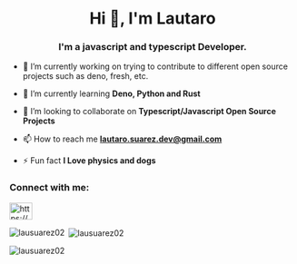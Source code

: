 

<h1 align="center">Hi 👋, I'm Lautaro</h1>
<h3 align="center">I'm a javascript and typescript Developer.</h3>

- 🔭 I’m currently working on trying to contribute to different open source projects such as deno, fresh, etc.

- 🌱 I’m currently learning **Deno, Python and Rust**

- 👯 I’m looking to collaborate on **Typescript/Javascript Open Source Projects**

- 📫 How to reach me **lautaro.suarez.dev@gmail.com**

- ⚡ Fun fact **I Love physics and dogs**

<h3 align="left">Connect with me:</h3>
<p align="left">
<a href="https://www.linkedin.com/in/lautarosuarez/" target="blank"><img align="center" src="https://raw.githubusercontent.com/rahuldkjain/github-profile-readme-generator/master/src/images/icons/Social/linked-in-alt.svg" alt="https://www.linkedin.com/in/lautaro-suarez-966224198/" height="30" width="40" /></a>
</p>

<p><img align="left" src="https://github-readme-stats.vercel.app/api/top-langs?username=lausuarez02&show_icons=true&locale=en&layout=compact" alt="lausuarez02" /></p>

<p>&nbsp;<img align="center" src="https://github-readme-stats.vercel.app/api?username=lausuarez02&show_icons=true&locale=en" alt="lausuarez02" /></p>

<p><img align="center" src="https://github-readme-streak-stats.herokuapp.com/?user=lausuarez02&" alt="lausuarez02" /></p>

